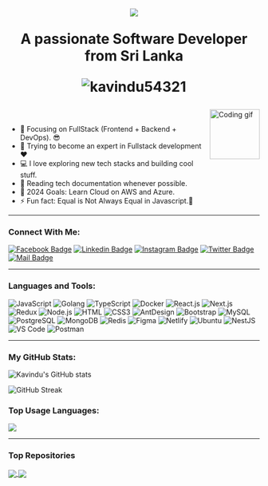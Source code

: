 <h1 align="center">
  <a href="https://git.io/typing-svg">
    <img src="https://readme-typing-svg.herokuapp.com/?lines=Hello,+There!+👋;I+am+KAVINDU+DANANJAYA..;Nice+to+meet+you!&center=true&size=30">
  </a>
  <p align="center">A passionate Software Developer from Sri Lanka</p>
  <p align="center"> 
  <img src="https://komarev.com/ghpvc/?username=kavindu54321&label=Profile%20views&color=brightgreen&style=flat" alt="kavindu54321" /> 
</p>
</h1>


  <img align="right" width="100" src="https://camo.githubusercontent.com/2366b34bb903c09617990fb5fff4622f3e941349e846ddb7e73df872a9d21233/68747470733a2f2f63646e2e6472696262626c652e636f6d2f75736572732f3733303730332f73637265656e73686f74732f363538313234332f6176656e746f2e676966" alt="Coding gif" /><br />
- 🔭 Focusing on FullStack (Frontend + Backend + DevOps). 😎<br />
- 🌱 Trying to become an expert in Fullstack development ❤<br />
- 💻 I love exploring new tech stacks and building cool stuff.<br />
- 📰 Reading tech documentation whenever possible.<br />
- 🥅 2024 Goals: Learn Cloud on AWS and Azure.<br />
- ⚡ Fun fact: Equal is Not Always Equal in Javascript.🤣<br />

---

### Connect With Me:

[![Facebook Badge](https://img.shields.io/badge/Facebook-1877F2?style=for-the-badge&logo=facebook&logoColor=white)](https://facebook.com/abusaid.riyaz)
[![Linkedin Badge](https://img.shields.io/badge/LinkedIn-0077B5?style=for-the-badge&logo=linkedin&logoColor=white)](https://www.linkedin.com/in/abu-said-bd/) [![Instagram Badge](https://img.shields.io/badge/Instagram-E4405F?style=for-the-badge&logo=instagram&logoColor=white)](https://instagram.com/abu_said_bd)
[![Twitter Badge](https://img.shields.io/badge/Twitter-1DA1F2?style=for-the-badge&logo=twitter&logoColor=white)](https://twitter.com/said7388)
[![Mail Badge](https://img.shields.io/badge/Gmail-D14836?style=for-the-badge&logo=gmail&logoColor=white)](mailto:abusaid7388@gmail.com)

---

### Languages and Tools:

![JavaScript](https://img.shields.io/badge/JavaScript-F7DF1E?style=flat-square&logo=javascript&logoColor=black)
![Golang](https://img.shields.io/badge/Golang-F7F7F7?style=flat-square&logo=go&logoColor=00A7D0)
![TypeScript](https://img.shields.io/badge/TypeScript-007ACC?style=flat-square&logo=typescript&logoColor=white)
![Docker](https://img.shields.io/badge/Docker-0CC1F3?style=flat-square&logo=docker&logoColor=white)
![React.js](https://img.shields.io/badge/React.js-0081CB?style=flat-square&logo=react&logoColor=61DAFB)
![Next.js](https://img.shields.io/badge/Next.js-f7f7f7?style=flastic&logo=Next.js&logoColor=000000)
![Redux](https://img.shields.io/badge/Redux-black?style=flastic&logo=Redux&logoColor=764ABC)
![Node.js](https://img.shields.io/badge/Node.js-43853D?style=flat-square&logo=node.js&logoColor=white)
![HTML](https://img.shields.io/badge/HTML5-E34F26?style=flat-square&logo=html5&logoColor=white)
![CSS3](https://img.shields.io/badge/CSS3-1572B6?style=flat-square&logo=css3&logoColor=white)
![AntDesign](https://img.shields.io/badge/AntDesign-f7f7f7?style=flastic&logo=AntDesign&logoColor=0170FE)
![Bootstrap](https://img.shields.io/badge/Bootstrap-563D7C?style=flat-square&logo=bootstrap&logoColor=white)
![MySQL](https://img.shields.io/badge/MySQL-005C84?style=flat-square&logo=mysql&logoColor=white)
![PostgreSQL](https://img.shields.io/badge/PostgreSQL-31658D?style=flastic&logo=PostgreSQL&logoColor=white)
![MongoDB](https://img.shields.io/badge/MongoDB-F7F7F7?style=flat-square&logo=mongodb&logoColor=49A248)
![Redis](https://img.shields.io/badge/redis-%23DD0031.svg?&style=flat-square&logo=redis&logoColor=white)
![Figma](https://img.shields.io/badge/Figma-f7f7f7?style=flastic&logo=Figma&logoColor=F24E1E)
![Netlify](https://img.shields.io/badge/Netlify-00C7B7?style=flat-square&logo=netlify&logoColor=white)
![Ubuntu](https://img.shields.io/badge/Ubuntu-E05924?style=flat-square&logo=ubuntu&logoColor=black)
![NestJS](https://img.shields.io/badge/Nestjs-000000?style=flat-square&logo=nestjs&logoColor=D9224D)
![VS Code](https://img.shields.io/badge/VisualStudio-2C2B30?style=flastic&logo=VisualStudioCode&logoColor=007ACC)
![Postman](https://img.shields.io/badge/Postman-f7f7f7?style=flastic&logo=Postman&logoColor=FF6C37)

---

### My GitHub Stats:
<p>
  <img align="center" src="https://github-readme-stats.vercel.app/api?username=kavindu54321&show_icons=true&include_all_commits=true&theme=algolia&hide_border=true" alt="Kavindu's GitHub stats" />
</p>
<p>
  <img align="center" src="https://github-readme-streak-stats.herokuapp.com/?user=kavindu54321&theme=algolia" alt="GitHub Streak" />
</p>

### Top Usage Languages:
<img align="center" src="https://github-readme-stats.vercel.app/api/top-langs/?username=kavindu54321&layout=compact&theme=algolia&hide_border=true&&langs_count=10" />

---

### Top Repositories
<a href="https://github.com/kavindu54321/developer-portfolio">
  <img align="center" src="https://github-readme-stats.vercel.app/api/pin/?username=kavindu54321&repo=developer-portfolio&theme=algolia" />
</a>
<a href="https://github.com/kavindu54321/Express-Postgres-blog">
  <img align="center" src="https://github-readme-stats.vercel.app/api/pin/?username=kavindu54321&repo=Express-Postgres-blog&theme=algolia" />
</a>
